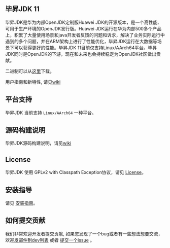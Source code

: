## 毕昇JDK 11

毕昇JDK是华为内部OpenJDK定制版Huawei JDK的开源版本，是一个高性能、可用于生产环境的OpenJDK发行版。Huawei JDK运行在华为内部500多个产品上，积累了大量使用场景和java开发者反馈的问题和诉求，解决了业务实际运行中遇到的多个问题，并在ARM架构上进行了性能优化，毕昇JDK运行在大数据等场景下可以获得更好的性能。毕昇JDK 11目前仅支持Linux/AArch64平台。毕昇JDK同时是OpenJDK的下游，现在和未来也会持续稳定为OpenJDK社区做出贡献。

二进制可以从[这里](https://www.hikunpeng.com/developer/devkit/compiler?data=JDK)下载。

用户指南和新特性, 请见[wiki](https://gitee.com/openeuler/bishengjdk-11/wikis/Home?sort_id=2879167)

## 平台支持

毕昇JDK 当前支持 `Linux/AArch64` 一种平台。

## 源码构建说明

毕昇JDK源码构建说明，请见[wiki](https://gitee.com/openeuler/bishengjdk-11/wikis/毕昇JDK%2011%20源码构建说明?sort_id=3919527)

## License

毕昇JDK 使用 GPLv2 with Classpath Exception协议，请见 [License](https://gitee.com/openeuler/bishengjdk-11/blob/master/LICENSE)。

## 安装指导

请见 [安装指南](https://gitee.com/openeuler/bishengjdk-11/wikis/%E6%AF%95%E6%98%87JDK%2011%20%E5%AE%89%E8%A3%85%E6%8C%87%E5%8D%97?sort_id=2891160)。

## 如何提交贡献

我们非常欢迎开发者提交贡献, 如果您发现了一个bug或者有一些想法想要交流，欢迎[发邮件到dev列表](https://openeuler.org/zh/community/mailing-list) 或者 [提交一个issue](https://gitee.com/openeuler/bishengjdk-11/issues) 。
